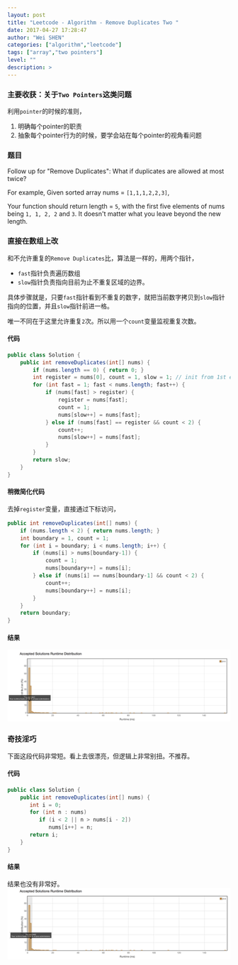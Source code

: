```yaml
---
layout: post
title: "Leetcode - Algorithm - Remove Duplicates Two "
date: 2017-04-27 17:28:47
author: "Wei SHEN"
categories: ["algorithm","leetcode"]
tags: ["array","two pointers"]
level: ""
description: >
---
```


### 主要收获：关于`Two Pointers`这类问题
利用`pointer`的时候的准则，
1. 明确每个pointer的职责
2. 抽象每个pointer行为的时候，要学会站在每个pointer的视角看问题

### 题目
Follow up for "Remove Duplicates":
What if duplicates are allowed at most twice?

For example,
Given sorted array nums = `[1,1,1,2,2,3]`,

Your function should return length = `5`, with the first five elements of nums being `1, 1, 2, 2` and `3`. It doesn't matter what you leave beyond the new length.

### 直接在数组上改
和不允许重复的`Remove Duplicates`比，算法是一样的，用两个指针，
* `fast`指针负责遍历数组
* `slow`指针负责指向目前为止不重复区域的边界。

具体步骤就是，只要`fast`指针看到不重复的数字，就把当前数字拷贝到`slow`指针指向的位置，并且`slow`指针前进一格。

唯一不同在于这里允许重复`2`次。所以用一个`count`变量监视重复次数。

#### 代码
```java
public class Solution {
    public int removeDuplicates(int[] nums) {
        if (nums.length == 0) { return 0; }
        int register = nums[0], count = 1, slow = 1; // init from 1st element
        for (int fast = 1; fast < nums.length; fast++) {
            if (nums[fast] > register) {
                register = nums[fast];
                count = 1;
                nums[slow++] = nums[fast];
            } else if (nums[fast] == register && count < 2) {
                count++;
                nums[slow++] = nums[fast];
            }
        }
        return slow;
    }
}
```

#### 稍微简化代码
去掉`register`变量，直接通过下标访问，
```java
public int removeDuplicates(int[] nums) {
    if (nums.length < 2) { return nums.length; }
    int boundary = 1, count = 1;
    for (int i = boundary; i < nums.length; i++) {
        if (nums[i] > nums[boundary-1]) {
            count = 1;
            nums[boundary++] = nums[i];
        } else if (nums[i] == nums[boundary-1] && count < 2) {
            count++;
            nums[boundary++] = nums[i];
        }
    }
    return boundary;
}
```

#### 结果
![remove-duplicates-two-1](/images/leetcode/remove-duplicates-two-1.png)


### 奇技淫巧
下面这段代码非常短。看上去很漂亮，但逻辑上非常别扭。不推荐。

#### 代码
```java
public class Solution {
    public int removeDuplicates(int[] nums) {
       int i = 0;
       for (int n : nums)
          if (i < 2 || n > nums[i - 2])
             nums[i++] = n;
       return i;
    }
}
```

#### 结果
结果也没有非常好。
![remove-duplicates-two-2](/images/leetcode/remove-duplicates-two-2.png)
